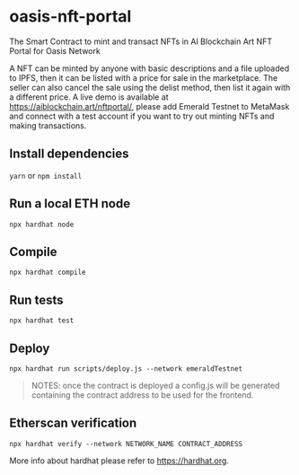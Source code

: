 # oasis-nft-portal

The Smart Contract to mint and transact NFTs in AI Blockchain Art NFT Portal for Oasis Network

A NFT can be minted by anyone with basic descriptions and a file uploaded to IPFS, then it can be listed with a price for sale in the marketplace. The seller can also cancel the sale using the delist method, then list it again with a different price. A live demo is available at https://aiblockchain.art/nftportal/, please add Emerald Testnet to MetaMask and connect with a test account if you want to try out minting NFTs and making transactions. 

## Install dependencies

`yarn` or `npm install`

## Run a local ETH node

`npx hardhat node`

## Compile

`npx hardhat compile`

## Run tests

`npx hardhat test`

## Deploy

`npx hardhat run scripts/deploy.js --network emeraldTestnet`

> NOTES: once the contract is deployed a config.js will be generated containing the contract address to be used for the frontend.

## Etherscan verification

`npx hardhat verify --network NETWORK_NAME CONTRACT_ADDRESS`

More info about hardhat please refer to https://hardhat.org.

